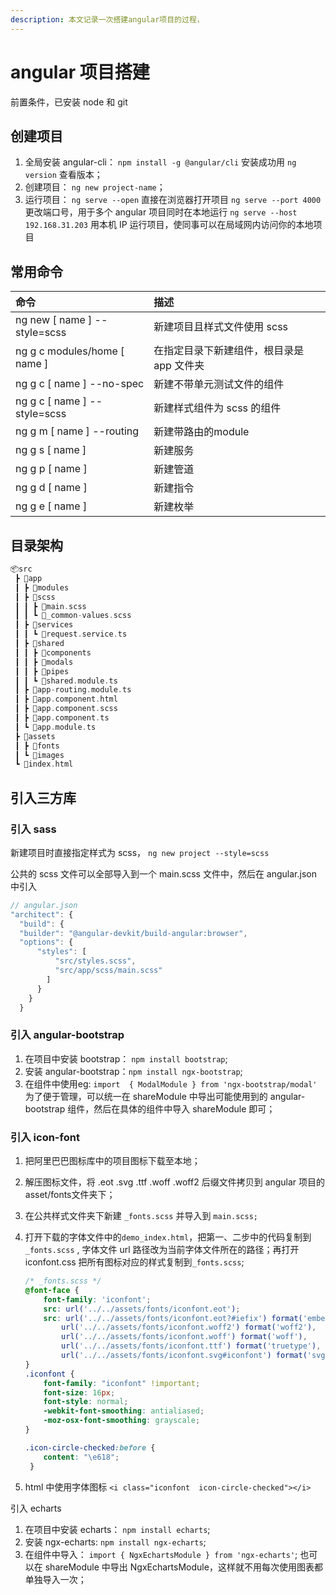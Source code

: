 ```yaml
---
description: 本文记录一次搭建angular项目的过程，
---
```


# angular 项目搭建

前置条件，已安装 node 和 git 

## 创建项目

1. 全局安装 angular-cli： `npm install -g @angular/cli`  安装成功用  `ng version` 查看版本；
2. 创建项目： `ng new project-name`；  
3. 运行项目：  `ng serve --open` 直接在浏览器打开项目  `ng serve --port 4000` 更改端口号，用于多个 angular 项目同时在本地运行  `ng serve --host 192.168.31.203` 用本机 IP 运行项目，使同事可以在局域网内访问你的本地项目

## 常用命令

| 命令 | 描述 |
| :--- | :--- |
| ng new  \[ name \]  --style=scss | 新建项目且样式文件使用 scss  |
| ng g c  modules/home \[ name \] | 在指定目录下新建组件，根目录是 app 文件夹 |
| ng g c  \[ name \]  --no-spec | 新建不带单元测试文件的组件 |
| ng g c  \[ name \]  --style=scss | 新建样式组件为 scss 的组件 |
| ng g m \[ name \]  --routing | 新建带路由的module |
| ng g  s  \[ name \] | 新建服务 |
| ng g  p  \[ name \] | 新建管道 |
| ng g  d  \[ name \] | 新建指令 |
| ng g  e  \[ name \] | 新建枚举 |

## 目录架构

```c
📦src
 ┣ 📂app
 ┃ ┣ 📂modules
 ┃ ┣ 📂scss
 ┃ ┃ ┣ 📜main.scss
 ┃ ┃ ┗ 📜_common-values.scss
 ┃ ┣ 📂services
 ┃ ┃ ┗ 📜request.service.ts
 ┃ ┣ 📂shared
 ┃ ┃ ┣ 📂components
 ┃ ┃ ┣ 📂modals
 ┃ ┃ ┣ 📂pipes
 ┃ ┃ ┗ 📜shared.module.ts
 ┃ ┣ 📜app-routing.module.ts
 ┃ ┣ 📜app.component.html
 ┃ ┣ 📜app.component.scss
 ┃ ┣ 📜app.component.ts
 ┃ ┗ 📜app.module.ts
 ┣ 📂assets
 ┃ ┣ 📂fonts
 ┃ ┗ 📂images
 ┗ 📜index.html
```

## 引入三方库

### 引入 sass

新建项目时直接指定样式为 scss， `ng new project --style=scss`

公共的 scss 文件可以全部导入到一个 main.scss 文件中，然后在 angular.json 中引入

```javascript
// angular.json
"architect": {
  "build": {
  "builder": "@angular-devkit/build-angular:browser",
  "options": {
      "styles": [
          "src/styles.scss",
          "src/app/scss/main.scss"
        ]
      }
    }
  }
```

### 引入 angular-bootstrap

1. 在项目中安装 bootstrap： `npm install bootstrap`;
2. 安装 angular-bootstrap：`npm install ngx-bootstrap`;
3. 在组件中使用eg:  `import  { ModalModule } from 'ngx-bootstrap/modal'` 为了便于管理，可以统一在 shareModule 中导出可能使用到的 angular-bootstrap 组件，然后在具体的组件中导入 shareModule 即可； 

### 引入 icon-font

1. 把阿里巴巴图标库中的项目图标下载至本地；
2. 解压图标文件，将 .eot  .svg  .ttf  .woff .woff2 后缀文件拷贝到 angular 项目的 asset/fonts文件夹下；
3. 在公共样式文件夹下新建 `_fonts.scss` 并导入到 `main.scss;`
4. 打开下载的字体文件中的`demo_index.html`，把第一、二步中的代码复制到 `_fonts.scss` , 字体文件 url 路径改为当前字体文件所在的路径；再打开 iconfont.css 把所有图标对应的样式复制到`_fonts.scss`;

   ```css
   /* _fonts.scss */
   @font-face {
       font-family: 'iconfont';
       src: url('../../assets/fonts/iconfont.eot');
       src: url('../../assets/fonts/iconfont.eot?#iefix') format('embedded-opentype'),
           url('../../assets/fonts/iconfont.woff2') format('woff2'),
           url('../../assets/fonts/iconfont.woff') format('woff'),
           url('../../assets/fonts/iconfont.ttf') format('truetype'),
           url('../../assets/fonts/iconfont.svg#iconfont') format('svg');
   }
   .iconfont {
       font-family: "iconfont" !important;
       font-size: 16px;
       font-style: normal;
       -webkit-font-smoothing: antialiased;
       -moz-osx-font-smoothing: grayscale;
   }

   .icon-circle-checked:before {
       content: "\e618";
    }
   ```

5.  html 中使用字体图标 `<i class="iconfont  icon-circle-checked"></i>`

引入 echarts

1. 在项目中安装 echarts： `npm install echarts`;
2. 安装 ngx-echarts: `npm install ngx-echarts`;
3. 在组件中导入： `import { NgxEchartsModule } from 'ngx-echarts'`; 也可以在 shareModule 中导出 NgxEchartsModule，这样就不用每次使用图表都单独导入一次；



